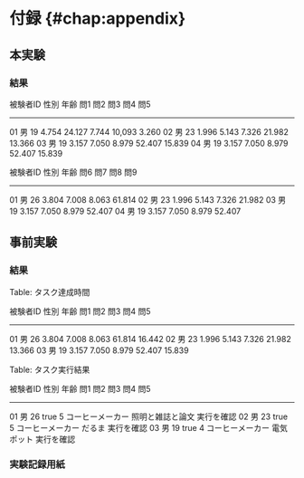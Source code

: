 # 付録 {#chap:appendix}

## 本実験

### 結果

被験者ID 性別 年齢 問1    問2     問3    問4     問5
------- --- --- ------ ------ ------ ------ ------
01      男   19  4.754  24.127 7.744  10,093 3.260
02      男   23  1.996  5.143  7.326  21.982 13.366
03      男   19  3.157  7.050  8.979  52.407 15.839
04      男   19  3.157  7.050  8.979  52.407 15.839

被験者ID 性別 年齢 問6    問7     問8    問9
------- --- --- ------ ------ ------ ------
01      男   26  3.804  7.008  8.063  61.814
02      男   23  1.996  5.143  7.326  21.982
03      男   19  3.157  7.050  8.979  52.407
04      男   19  3.157  7.050  8.979  52.407

## 事前実験

### 結果

Table: タスク達成時間

被験者ID 性別 年齢 問1    問2     問3    問4     問5
------- --- --- ------ ------ ------ ------ ------
01      男   26  3.804  7.008  8.063  61.814 16.442
02      男   23  1.996  5.143  7.326  21.982 13.366
03      男   19  3.157  7.050  8.979  52.407 15.839


Table: タスク実行結果

被験者ID 性別 年齢 問1    問2   問3             問4             問5
------- --- --- ------ ---- --------------- ----------------- ------
01      男   26  true   5    コーヒーメーカー   照明と雑誌と論文     実行を確認
02      男   23  true   5    コーヒーメーカー   だるま             実行を確認
03      男   19  true   4    コーヒーメーカー   電気ポット          実行を確認

### 実験記録用紙

<!-- \begin{figure}[htbp]
  \begin{center}
  \includegraphics[width=.7\linewidth]{images/pre-evaluation-0.eps}
  \end{center}
  \caption{事前実験記録用紙その1}
  \label{fig:pre-evaluation-1}
\end{figure}

\begin{figure}[htbp]
  \begin{center}
  \includegraphics[width=.7\linewidth]{images/pre-evaluation-1.eps}
  \end{center}
  \caption{事前実験記録用紙その2}
  \label{fig:pre-evaluation-2}
\end{figure} -->
